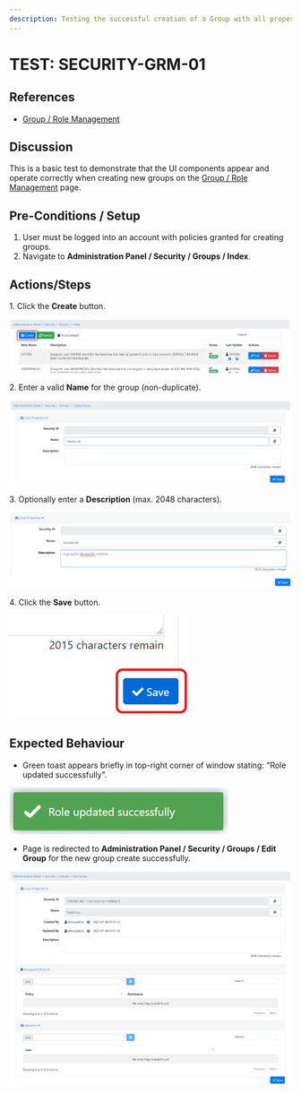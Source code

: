 ```yaml
---
description: Testing the successful creation of a Group with all properties specified.
---
```


# TEST: SECURITY-GRM-01

## References

* [Group / Role Management](broken-reference)

## Discussion

This is a basic test to demonstrate that the UI components appear and operate correctly when creating new groups on the [Group / Role Management](broken-reference) page.

## Pre-Conditions / Setup

1. User must be logged into an account with policies granted for creating groups.
2. Navigate to **Administration Panel / Security / Groups / Index**.&#x20;

## Actions/Steps

1\. Click the **Create** button.

![](<../../../../../../../../../.gitbook/assets/image (295).png>)

2\. Enter a valid **Name** for the group (non-duplicate).

![](<../../../../../../../../../.gitbook/assets/image (336).png>)

3\. Optionally enter a **Description** (max. 2048 characters).

![](<../../../../../../../../../.gitbook/assets/image (316).png>)

4\. Click the **Save** button.

![](<../../../../../../../../../.gitbook/assets/image (304).png>)

## Expected Behaviour

* Green toast appears briefly in top-right corner of window stating: "Role updated successfully".

![](<../../../../../../../../../.gitbook/assets/image (292).png>)

* Page is redirected to **Administration Panel / Security / Groups / Edit Group** for the new group create successfully.

![](<../../../../../../../../../.gitbook/assets/image (318).png>)
